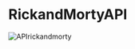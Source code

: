 # RickandMortyAPI
![APIrickandmorty](https://user-images.githubusercontent.com/116750999/212442203-f6c2721a-6bc1-45d5-980f-34431d3579cd.gif)
